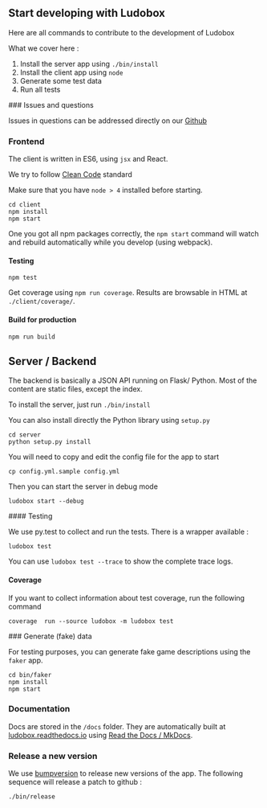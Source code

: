 ## Start developing with Ludobox

Here are all commands to contribute to the development of Ludobox


What we cover here :

1. Install the server app using `./bin/install`
1. Install the client app using `node`
1. Generate some test data
1. Run all tests

### Issues and questions

Issues in questions can be addressed directly on our [Github](https://github.com/ludobox/ludobox/issues)


### Frontend

The client is written in ES6, using `jsx` and React.

We try to follow [Clean Code](https://github.com/ryanmcdermott/clean-code-javascript) standard  

Make sure that you have `node > 4` installed before starting.

    cd client    
    npm install
    npm start

One you got all npm packages correctly, the `npm start` command will watch and rebuild automatically while you develop (using webpack).

#### Testing

    npm test

Get coverage using `npm run coverage`. Results are browsable in HTML at `./client/coverage/`.

#### Build for production

    npm run build

## Server / Backend

The backend is basically a JSON API running on Flask/ Python. Most of the content are static files, except the index.

To install the server, just run `./bin/install`

You can also install directly the Python library using ```setup.py```

    cd server
    python setup.py install

You will need to copy and edit the config file for the app to start

    cp config.yml.sample config.yml

Then you can start the server in debug mode  

    ludobox start --debug

#### Testing

We use py.test to collect and run the tests. There is a wrapper available :

    ludobox test

You can use `ludobox test --trace` to show the complete trace logs.

#### Coverage

If you want to collect information about test coverage, run the following command

    coverage  run --source ludobox -m ludobox test

### Generate (fake) data

For testing purposes, you can generate fake game descriptions using the `faker` app.

    cd bin/faker
    npm install
    npm start



### Documentation

Docs are stored in the `/docs` folder. They are automatically built at [ludobox.readthedocs.io](http://ludobox.readthedocs.io/en/latest/) using [Read the Docs / MkDocs](http://www.mkdocs.org/).


### Release a new version

We use [bumpversion](https://pypi.python.org/pypi/bumpversion) to release new versions of the app. The following sequence will release a patch to github :   

    ./bin/release
